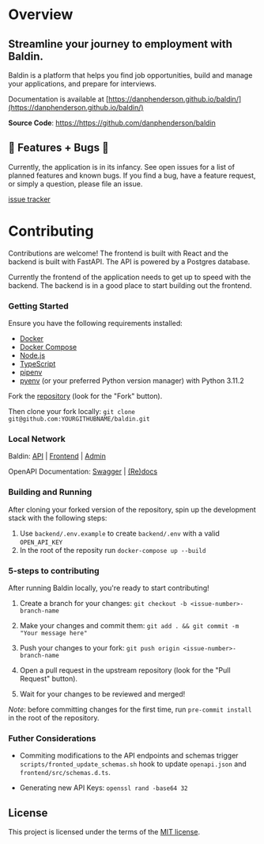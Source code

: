 # Overview

Streamline your journey to employment with Baldin.
------


Baldin is a platform that helps you find job opportunities, build and manage your applications, and prepare for interviews.



Documentation is available at [https://danphenderson.github.io/baldin/](https://danphenderson.github.io/baldin/)


**Source Code**:  <a href="https://github.com/danphenderson/baldin" target="_blank">https://https://github.com/danphenderson/baldin</a>


## 🚧 Features + Bugs 🚧

Currently, the application is in its infancy. See open issues for a list of planned features and known bugs. If you find a bug, have a feature request, or simply a question, please file an issue.

[issue tracker](https://github.com/danphenderson/baldin/issues)

# Contributing

Contributions are welcome! The frontend is built with React and the backend is built with FastAPI. The API is powered by a Postgres database.

Currently the frontend of the application needs to get up to speed with the backend. The backend is in a good place to start building out the frontend.

### Getting Started

Ensure you have the following requirements installed:

- [Docker](https://docs.docker.com/get-docker/)
- [Docker Compose](https://docs.docker.com/compose/install/)
- [Node.js](https://nodejs.org/en/download/)
- [TypeScript](https://www.typescriptlang.org/download)
- [pipenv](https://pipenv.pypa.io/en/latest/)
- [pyenv](`https://github.com/pyenv/pyenv#installation`) (or your preferred Python version manager) with Python 3.11.2


Fork the [repository](https://github.com/danphenderson) (look for the "Fork" button).

Then clone your fork locally: `git clone git@github.com:YOURGITHUBNAME/baldin.git`


### Local Network

Baldin: [API](http://127.0.0.1:8000) | [Frontend](http://localhost:3000/) | [Admin](http://localhost:8004/admin)

OpenAPI Documentation: [Swagger](http://localhost:8000/docs) | [(Re)docs](http://127.0.0.1:8000/redocs)


### Building and Running

After cloning your forked version of the repository, spin up the development stack with the following steps:

1. Use `backend/.env.example` to create `backend/.env` with a valid `OPEN_API_KEY`
2. In the root of the reposity run `docker-compose up --build`

### 5-steps to contributing

After running Baldin locally, you're ready to start contributing!

1. Create a branch for your changes: `git checkout -b <issue-number>-branch-name`

2. Make your changes and commit them:
   `git add . && git commit -m "Your message here"`

3. Push your changes to your fork:
    `git push origin <issue-number>-branch-name`

4. Open a pull request in the upstream repository (look for the "Pull Request" button).

5. Wait for your changes to be reviewed and merged!

*Note*: before committing changes for the first time, run  `pre-commit install` in the root of the repository.

### Futher Considerations

- Commiting modifications to the API endpoints and schemas trigger  `scripts/fronted_update_schemas.sh` hook to update `openapi.json` and `frontend/src/schemas.d.ts`.

- Generating new API Keys: `openssl rand -base64 32`

## License
This project is licensed under the terms of the [MIT license](/LICENSE).

